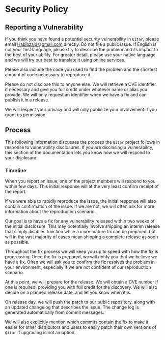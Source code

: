 # Security Policy

## Reporting a Vulnerability

If you think you have found a potential security vulnerability in `Qitar`,
please email Habibzaid@gmail.com directly. Do not file a public issue. If
English is not your first language, please try to describe the problem
and its impact to the best of your ability. For greater detail, please
use your native language and we will try our best to translate it using
online services.

Please also include the code you used to find the problem and the
shortest amount of code necessary to reproduce it.

Please do not disclose this to anyone else. We will retrieve a CVE
identifier if necessary and give you full credit under whatever name or
alias you provide. We will only request an identifier when we have a fix
and can publish it in a release.

We will respect your privacy and will only publicize your involvement if
you grant us permission.

## Process

This following information discusses the process the `Qitar` project
follows in response to vulnerability disclosures. If you are disclosing
a vulnerability, this section of the documentation lets you know how we
will respond to your disclosure.

### Timeline

When you report an issue, one of the project members will respond to you
within few days. This initial response will at the very least confirm
receipt of the report.

If we were able to rapidly reproduce the issue, the initial response
will also contain confirmation of the issue. If we are not, we will
often ask for more information about the reproduction scenario.

Our goal is to have a fix for any vulnerability released within two
weeks of the initial disclosure. This may potentially involve shipping
an interim release that simply disables function while a more mature fix
can be prepared, but will in the vast majority of cases mean shipping a
complete release as soon as possible.

Throughout the fix process we will keep you up to speed with how the fix
is progressing. Once the fix is prepared, we will notify you that we
believe we have a fix. Often we will ask you to confirm the fix resolves
the problem in your environment, especially if we are not confident of
our reproduction scenario.

At this point, we will prepare for the release. We will obtain a CVE
number if one is required, providing you with full credit for the
discovery. We will also decide on a planned release date, and let you
know when it is.

On release day, we will push the patch to our public repository, along
with an updated changelog that describes the issue. The change log is
generated automatically from commit messages.

We will also explicitly mention which commits contain the fix to make it
easier for other distributors and users to easily patch their own
versions of `Qitar` if upgrading is not an option.
